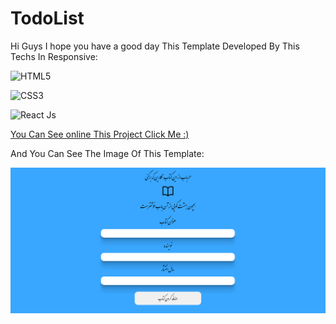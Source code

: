 
# TodoList

Hi Guys
I hope you have a good day This Template Developed By This Techs In Responsive:

 ![HTML5](https://img.shields.io/badge/html5-%23E34F26.svg?style=for-the-badge&logo=html5&logoColor=white) 

![CSS3](https://img.shields.io/badge/css3-%231572B6.svg?style=for-the-badge&logo=css3&logoColor=white) 

![React Js](https://img.shields.io/badge/-ReactJs-61DAFB?logo=react&logoColor=white&style=for-the-badge)

[You Can See online This Project Click Me :)](https://mojtaba-jsx.github.io/Book-List/)

And You Can See The Image Of This Template:

 
![Logo](https://github.com/mojtaba-jsx/Book-List/blob/main/public/Capture.PNG)


